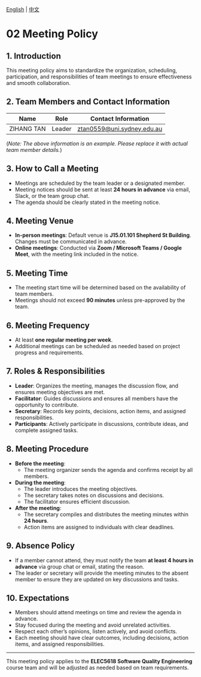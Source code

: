 [English](/02_meeting_policy/Meeting%20Policy.md) | [中文](/docs-zh/02_meeting_policy/Meeting%20Policy.md)

# 02 Meeting Policy

## 1. Introduction

This meeting policy aims to standardize the organization, scheduling, participation, and responsibilities of team meetings to ensure effectiveness and smooth collaboration.

## 2. Team Members and Contact Information

| Name       | Role   | Contact Information        |
| ---------- | ------ | -------------------------- |
| ZIHANG TAN | Leader | ztan0559@uni.sydney.edu.au |

(_Note: The above information is an example. Please replace it with actual team member details._)

## 3. How to Call a Meeting

- Meetings are scheduled by the team leader or a designated member.
- Meeting notices should be sent at least **24 hours in advance** via email, Slack, or the team group chat.
- The agenda should be clearly stated in the meeting notice.

## 4. Meeting Venue

- **In-person meetings**: Default venue is **J15.01.101 Shepherd St Building**. Changes must be communicated in advance.
- **Online meetings**: Conducted via **Zoom / Microsoft Teams / Google Meet**, with the meeting link included in the notice.

## 5. Meeting Time

- The meeting start time will be determined based on the availability of team members.
- Meetings should not exceed **90 minutes** unless pre-approved by the team.

## 6. Meeting Frequency

- At least **one regular meeting per week**.
- Additional meetings can be scheduled as needed based on project progress and requirements.

## 7. Roles & Responsibilities

- **Leader**: Organizes the meeting, manages the discussion flow, and ensures meeting objectives are met.
- **Facilitator**: Guides discussions and ensures all members have the opportunity to contribute.
- **Secretary**: Records key points, decisions, action items, and assigned responsibilities.
- **Participants**: Actively participate in discussions, contribute ideas, and complete assigned tasks.

## 8. Meeting Procedure

- **Before the meeting**:
  - The meeting organizer sends the agenda and confirms receipt by all members.
- **During the meeting**:
  - The leader introduces the meeting objectives.
  - The secretary takes notes on discussions and decisions.
  - The facilitator ensures efficient discussion.
- **After the meeting**:
  - The secretary compiles and distributes the meeting minutes within **24 hours**.
  - Action items are assigned to individuals with clear deadlines.

## 9. Absence Policy

- If a member cannot attend, they must notify the team **at least 4 hours in advance** via group chat or email, stating the reason.
- The leader or secretary will provide the meeting minutes to the absent member to ensure they are updated on key discussions and tasks.

## 10. Expectations

- Members should attend meetings on time and review the agenda in advance.
- Stay focused during the meeting and avoid unrelated activities.
- Respect each other’s opinions, listen actively, and avoid conflicts.
- Each meeting should have clear outcomes, including decisions, action items, and assigned responsibilities.

---

This meeting policy applies to the **ELEC5618 Software Quality Engineering** course team and will be adjusted as needed based on team requirements.
